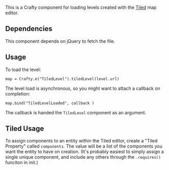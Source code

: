 This is a Crafty component for loading levels created with the [Tiled](http://www.mapeditor.org/) map editor.

## Dependencies
This component depends on jQuery to fetch the file.

## Usage

To load the level:

```map = Crafty.e("TiledLevel").tiledLevel(level.url)```

The level load is asynchronous, so you might want to attach a callback on completion:

```map.bind("TiledLevelLoaded", callback )```

The callback is handed the `TiledLevel` component as an argument.

## Tiled Usage
To assign components to an entity within the Tiled editor, create a "Tiled Property" called `components`.  The value will be a list of the components you want the entity to have on creation.  (It's probably easiest to simply assign a single unique component, and include any others through the `.requires()` funciton in init.)
